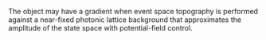 The object may have a gradient when event space topography is performed against a near-fixed photonic lattice background that approximates the amplitude of the state space with potential-field control.

